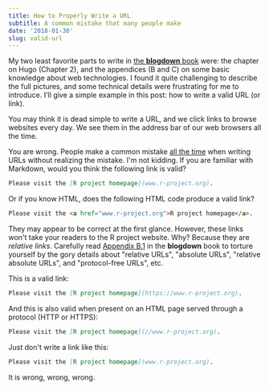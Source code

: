 ```yaml
---
title: How to Properly Write a URL
subtitle: A common mistake that many people make
date: '2018-01-30'
slug: valid-url
---
```


My two least favorite parts to write in [the **blogdown** book](https://bookdown.org/yihui/blogdown/) were: the chapter on Hugo (Chapter 2), and the appendices (B and C) on some basic knowledge about web technologies. I found it quite challenging to describe the full pictures, and some technical details were frustrating for me to introduce. I'll give a simple example in this post: how to write a valid URL (or link).

You may think it is dead simple to write a URL, and we click links to browse websites every day. We see them in the address bar of our web browsers all the time.

You are wrong. People make a common mistake [all the time](https://github.com/davidjohnbaker1/davidjohnbaker/commit/69de41e95) when writing URLs without realizing the mistake. I'm not kidding. If you are familiar with Markdown, would you think the following link is valid?

```markdown
Please visit the [R project homepage](www.r-project.org).
```

Or if you know HTML, does the following HTML code produce a valid link?

```html
Please visit the <a href="www.r-project.org">R project homepage</a>.
```

They may appear to be correct at the first glance. However, these links won't take your readers to the R project website. Why? Because they are _relative links_. Carefully read [Appendix B.1](https://bookdown.org/yihui/blogdown/html.html) in the **blogdown** book to torture yourself by the gory details about "relative URLs", "absolute URLs", "relative absolute URLs", and "protocol-free URLs", etc.

This is a valid link:

```markdown
Please visit the [R project homepage](https://www.r-project.org).
```

And this is also valid when present on an HTML page served through a protocol (HTTP or HTTPS):

```markdown
Please visit the [R project homepage](//www.r-project.org).
```

Just don't write a link like this:

```markdown
Please visit the [R project homepage](www.r-project.org).
```

It is wrong, wrong, wrong.

